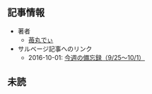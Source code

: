 ## 記事情報
- 著者
	- <a href="https://www.nicovideo.jp/user/7935198" target="_user">苺丸でぃ</a>
- サルベージ記事へのリンク
	- 2016-10-01: <a href="https://mmdblomagasaru.blogspot.com/2025/02/925101.html" target="_page">今週の備忘録（9/25～10/1）</a>
## 未読
